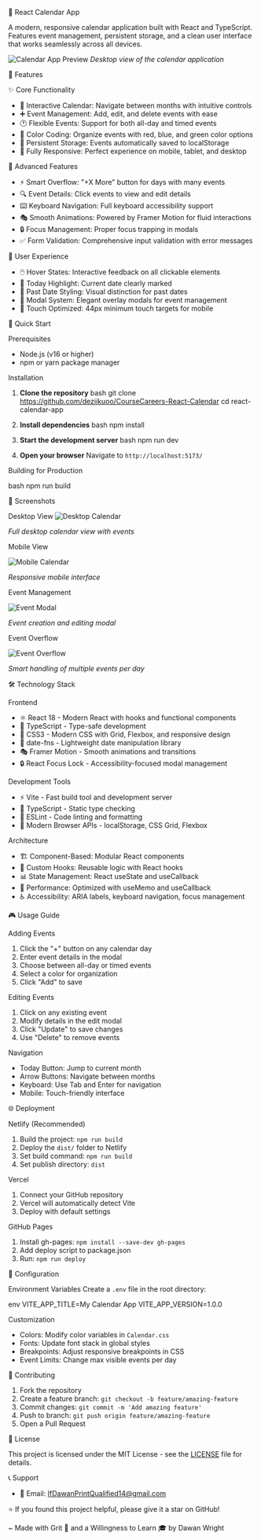 📅 React Calendar App

A modern, responsive calendar application built with React and TypeScript. Features event management, persistent storage, and a clean user interface that works seamlessly across all devices.

![Calendar App Preview](./screenshots/desktop-calendar.png)
*Desktop view of the calendar application*

🌟 Features

✨ Core Functionality
- 📅 Interactive Calendar: Navigate between months with intuitive controls
- ➕ Event Management: Add, edit, and delete events with ease
- 🕐 Flexible Events: Support for both all-day and timed events
- 🎨 Color Coding: Organize events with red, blue, and green color options
- 💾 Persistent Storage: Events automatically saved to localStorage
- 📱 Fully Responsive: Perfect experience on mobile, tablet, and desktop

🎯 Advanced Features
- ⚡ Smart Overflow: "+X More" button for days with many events
- 🔍 Event Details: Click events to view and edit details
- ⌨️ Keyboard Navigation: Full keyboard accessibility support
- 🎭 Smooth Animations: Powered by Framer Motion for fluid interactions
- 🔒 Focus Management: Proper focus trapping in modals
- ✅ Form Validation: Comprehensive input validation with error messages

🎨 User Experience
- 🖱️ Hover States: Interactive feedback on all clickable elements
- 📍 Today Highlight: Current date clearly marked
- 🌅 Past Date Styling: Visual distinction for past dates
- 🎪 Modal System: Elegant overlay modals for event management
- 🎯 Touch Optimized: 44px minimum touch targets for mobile

🚀 Quick Start

Prerequisites
- Node.js (v16 or higher)
- npm or yarn package manager

Installation

1. **Clone the repository**
   bash
   git clone https://github.com/deziikuoo/CourseCareers-React-Calendar
   cd react-calendar-app
   

2. **Install dependencies**
   bash
   npm install
   

3. **Start the development server**
   bash
   npm run dev
   

4. **Open your browser**
   Navigate to `http://localhost:5173/`

Building for Production

bash
npm run build


📱 Screenshots

Desktop View
![Desktop Calendar](./screenshots/desktop-calendar.png)

*Full desktop calendar view with events*



Mobile View

![Mobile Calendar](./screenshots/mobile-calendar.png)

*Responsive mobile interface*



Event Management

![Event Modal](./screenshots/event-modal.png)

*Event creation and editing modal*



Event Overflow

![Event Overflow](./screenshots/event-overflow.png)

*Smart handling of multiple events per day*



🛠️ Technology Stack

Frontend
- ⚛️ React 18 - Modern React with hooks and functional components
- 📘 TypeScript - Type-safe development
- 🎨 CSS3 - Modern CSS with Grid, Flexbox, and responsive design
- 📅 date-fns - Lightweight date manipulation library
- 🎭 Framer Motion - Smooth animations and transitions
- 🔒 React Focus Lock - Accessibility-focused modal management

Development Tools
- ⚡ Vite - Fast build tool and development server
- 🔧 TypeScript - Static type checking
- 📏 ESLint - Code linting and formatting
- 🎯 Modern Browser APIs - localStorage, CSS Grid, Flexbox

Architecture
- 🏗️ Component-Based: Modular React components
- 🎣 Custom Hooks: Reusable logic with React hooks
- 📊 State Management: React useState and useCallback
- 🎯 Performance: Optimized with useMemo and useCallback
- ♿ Accessibility: ARIA labels, keyboard navigation, focus management

🎮 Usage Guide

Adding Events
1. Click the "+" button on any calendar day
2. Enter event details in the modal
3. Choose between all-day or timed events
4. Select a color for organization
5. Click "Add" to save

Editing Events
1. Click on any existing event
2. Modify details in the edit modal
3. Click "Update" to save changes
4. Use "Delete" to remove events

Navigation
- Today Button: Jump to current month
- Arrow Buttons: Navigate between months
- Keyboard: Use Tab and Enter for navigation
- Mobile: Touch-friendly interface

🌐 Deployment

Netlify (Recommended)
1. Build the project: `npm run build`
2. Deploy the `dist/` folder to Netlify
3. Set build command: `npm run build`
4. Set publish directory: `dist`

Vercel
1. Connect your GitHub repository
2. Vercel will automatically detect Vite
3. Deploy with default settings

GitHub Pages
1. Install gh-pages: `npm install --save-dev gh-pages`
2. Add deploy script to package.json
3. Run: `npm run deploy`

🔧 Configuration

Environment Variables
Create a `.env` file in the root directory:

env
VITE_APP_TITLE=My Calendar App
VITE_APP_VERSION=1.0.0


Customization
- Colors: Modify color variables in `Calendar.css`
- Fonts: Update font stack in global styles
- Breakpoints: Adjust responsive breakpoints in CSS
- Event Limits: Change max visible events per day

🤝 Contributing

1. Fork the repository
2. Create a feature branch: `git checkout -b feature/amazing-feature`
3. Commit changes: `git commit -m 'Add amazing feature'`
4. Push to branch: `git push origin feature/amazing-feature`
5. Open a Pull Request

📝 License

This project is licensed under the MIT License - see the [LICENSE](LICENSE) file for details.


📞 Support

- 📧 Email: IfDawanPrintQualified14@gmail.com


⭐ If you found this project helpful, please give it a star on GitHub!

~ Made with Grit 💪 and a Willingness to Learn 🎓 by Dawan Wright
